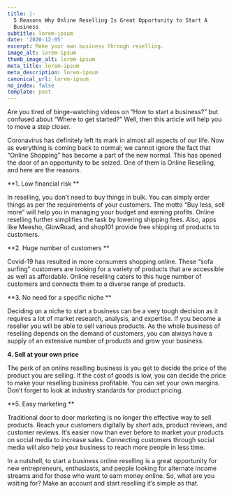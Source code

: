 ```yaml
---
title: |-
  5 Reasons Why Online Reselling Is Great Opportunity to Start A
  Business
subtitle: lorem-ipsum
date: '2020-12-05'
excerpt: Make your own business through reselling.
image_alt: lorem-ipsum
thumb_image_alt: lorem-ipsum
meta_title: lorem-ipsum
meta_description: lorem-ipsum
canonical_url: lorem-ipsum
no_index: false
template: post
---
```

Are you tired of binge-watching videos on
“How to start a business?” but confused about “Where to get started?” Well,
then this article will help you to move a step closer.

Coronavirus has definitely left its mark in almost all aspects of our life. Now as everything is coming back to normal;
we cannot ignore the fact that “Online Shopping” has become a part of the new
normal. This has opened the door of an opportunity to be seized. One of them is Online
Reselling, and here are the reasons.

**1. Low financial risk **

In reselling, you don’t need to buy things in bulk. You can simply order things as per the requirements of your customers. The motto “Buy less, sell more” will help you in managing your budget and earning profits. Online reselling further simplifies the task by lowering shipping fees. Also, apps like Meesho, GlowRoad, and shop101 provide free shipping of products to customers.

\*\*2. Huge number of customers \*\*

Covid-19 has resulted in more consumers shopping online. These “sofa surfing” customers are looking for a variety of products that are accessible as well as affordable. Online reselling caters to this huge number of customers and connects them to a diverse range of products.

\*\*3. No need for a specific niche \*\*

Deciding on a niche to start a business can be a very tough decision as it requires a lot of market research, analysis, and expertise. If you become a reseller you will be able to sell various products. As the whole business of reselling depends on the demand of customers, you can always
have a supply of an extensive number of products and grow your business.

**4. Sell at your own price**

The perk of an online reselling business is
you get to decide the price of the product you are selling. If the cost of goods is
low, you can decide the price to make your reselling business profitable. You
can set your own margins. Don’t forget to look at industry standards for
product pricing.

\*\*5. Easy marketing \*\*

Traditional door to door marketing is no longer the effective way to sell products. Reach your customers digitally by short ads, product reviews, and customer reviews. It’s easier now than ever before to market your products on social media to increase sales. Connecting customers through social media will also help your business to reach more people in less time.

In a nutshell, to start a business online reselling is a great opportunity for new entrepreneurs, enthusiasts, and people looking for alternate income streams and for those who want to earn money online. So, what are you waiting for? Make an account and start reselling it’s simple as that.
